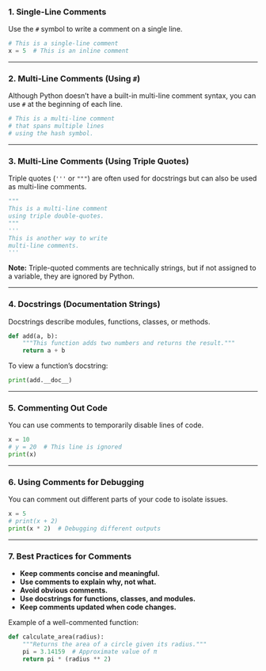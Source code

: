### 1. Single-Line Comments
Use the `#` symbol to write a comment on a single line.

```python
# This is a single-line comment
x = 5  # This is an inline comment
```

---

### 2. Multi-Line Comments (Using `#`)
Although Python doesn’t have a built-in multi-line comment syntax, you can use `#` at the beginning of each line.

```python
# This is a multi-line comment
# that spans multiple lines
# using the hash symbol.
```

---

### 3. Multi-Line Comments (Using Triple Quotes)
Triple quotes (`'''` or `"""`) are often used for docstrings but can also be used as multi-line comments.

```python
"""
This is a multi-line comment
using triple double-quotes.
"""
'''
This is another way to write
multi-line comments.
'''
```
**Note:** Triple-quoted comments are technically strings, but if not assigned to a variable, they are ignored by Python.

---

### 4. Docstrings (Documentation Strings)
Docstrings describe modules, functions, classes, or methods.

```python
def add(a, b):
    """This function adds two numbers and returns the result."""
    return a + b
```
To view a function’s docstring:

```python
print(add.__doc__)
```

---

### 5. Commenting Out Code
You can use comments to temporarily disable lines of code.

```python
x = 10
# y = 20  # This line is ignored
print(x)
```

---

### 6. Using Comments for Debugging
You can comment out different parts of your code to isolate issues.

```python
x = 5
# print(x + 2)
print(x * 2)  # Debugging different outputs
```

---

### 7. Best Practices for Comments
- **Keep comments concise and meaningful.**
- **Use comments to explain why, not what.**
- **Avoid obvious comments.**
- **Use docstrings for functions, classes, and modules.**
- **Keep comments updated when code changes.**

Example of a well-commented function:

```python
def calculate_area(radius):
    """Returns the area of a circle given its radius."""
    pi = 3.14159  # Approximate value of π
    return pi * (radius ** 2)
```